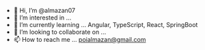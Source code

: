 - 👋 Hi, I’m @almazan07
- 👀 I’m interested in ...
- 🌱 I’m currently learning ... Angular, TypeScript, React, SpringBoot
- 💞️ I’m looking to collaborate on ...
- 📫 How to reach me ... poialmazan@gmail.com

<!---
almazan07/almazan07 is a ✨ special ✨ repository because its `README.md` (this file) appears on your GitHub profile.
You can click the Preview link to take a look at your changes.
--->

